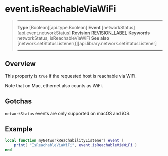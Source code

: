 
# event.isReachableViaWiFi

> --------------------- ------------------------------------------------------------------------------------------
> __Type__              [Boolean][api.type.Boolean]
> __Event__             [networkStatus][api.event.networkStatus]
> __Revision__          [REVISION_LABEL](REVISION_URL)
> __Keywords__          networkStatus, isReachableViaWiFi
> __See also__          [network.setStatusListener()][api.library.network.setStatusListener]
> --------------------- ------------------------------------------------------------------------------------------

## Overview

This property is `true` if the requested host is reachable via WiFi.

Note that on Mac, ethernet also counts as WiFi.

## Gotchas

`networkStatus` events are only supported on macOS and iOS.

## Example
 
``````lua
local function myNetworkReachabilityListener( event )
	print( "IsReachableViaWiFi", event.isReachableViaWiFi )
end
``````
